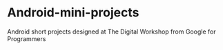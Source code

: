 # Android-mini-projects
Android short projects designed at The Digital Workshop from Google for Programmers

